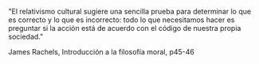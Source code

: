 "El relativismo cultural sugiere una sencilla prueba para determinar lo que es correcto y lo que es incorrecto: todo lo que necesitamos hacer es preguntar si la acción está de acuerdo con el código de nuestra propia sociedad."

James Rachels, Introducción a la filosofía moral, p45-46